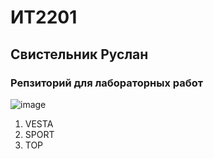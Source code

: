 # ИТ2201
## Свистельник Руслан
### Репзиторий для лабораторных работ 
![image](https://avatars.mds.yandex.net/i?id=b3224e0b9e633d38a9e737ad378fd361a29e86d5-12518403-images-thumbs&n=13)
1. VESTA
2. SPORT
3. TOP